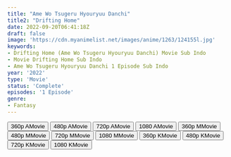 ```yaml
---
title: "Ame Wo Tsugeru Hyouryuu Danchi"
title2: "Drifting Home"
date: 2022-09-20T06:41:18Z
draft: false
image: 'https://cdn.myanimelist.net/images/anime/1263/124155l.jpg'
keywords:
- Drifting Home (Ame Wo Tsugeru Hyouryuu Danchi) Movie Sub Indo
- Movie Drifting Home Sub Indo
- Ame Wo Tsugeru Hyouryuu Danchi 1 Episode Sub Indo
year: '2022'
type: 'Movie'
status: 'Complete'
episodes: '1 Episode'
genre:
- Fantasy
---
```


<div class="d-g gg-5 gtc-r ai-c">
<button onclick="window.open('?arc=qgv7jvdfaP_20220917/1/MP4/Kuramanime-DRFHOME-360p-NF','_blank')">360p AMovie</button>
<button onclick="window.open('?arc=qgv7jvdfaP_20220917/1/MP4/Kuramanime-DRFHOME-480p-NF','_blank')">480p AMovie</button>
<button onclick="window.open('?arc=qgv7jvdfaP_20220917/1/MP4/Kuramanime-DRFHOME-720p-NF','_blank')">720p AMovie</button>
<button onclick="window.open('?arc=qgv7jvdfaP_20220917/1/MP4/Kuramanime-DRFHOME-1080p-NF','_blank')">1080 AMovie</button>
<button onclick="window.open('?med=8magnm4rymdr0jm','_blank')">360p MMovie</button>
<button onclick="window.open('?med=v2ox3yuz8iouscj','_blank')">480p MMovie</button>
<button onclick="window.open('?med=lxgk9f6rs8kzmfd','_blank')">720p MMovie</button>
<button onclick="window.open('?med=dh9u074aq33pi6n','_blank')">1080 MMovie</button>
<button onclick="window.open('?bkus=0:/Anm/A/Ame.wo.Tsugeru.Hyouryuu.Danchi/Kusagiri.asia_AmeTsugeruDanchi.WebDL_360p','_blank')">360p KMovie</button>
<button onclick="window.open('?bkus=0:/Anm/A/Ame.wo.Tsugeru.Hyouryuu.Danchi/Kusagiri.asia_AmeTsugeruDanchi.WebDL_480p','_blank')">480p KMovie</button>
<button onclick="window.open('?bkus=0:/Anm/A/Ame.wo.Tsugeru.Hyouryuu.Danchi/Kusagiri.asia_AmeTsugeruDanchi.WebDL_720p','_blank')">720p KMovie</button>
<button onclick="window.open('?bkus=0:/Anm/A/Ame.wo.Tsugeru.Hyouryuu.Danchi/Kusagiri.asia_AmeTsugeruDanchi.WebDL_1080p','_blank')">1080 KMovie</button>
</div>